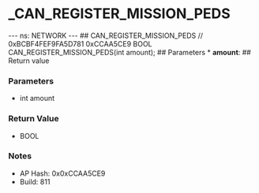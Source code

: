 # _CAN_REGISTER_MISSION_PEDS

--- ns: NETWORK --- ## CAN_REGISTER_MISSION_PEDS  // 0xBCBF4FEF9FA5D781 0xCCAA5CE9 BOOL CAN_REGISTER_MISSION_PEDS(int amount);   ## Parameters * **amount**:  ## Return value

### Parameters
* int amount

### Return Value
* BOOL

### Notes
* AP Hash: 0x0xCCAA5CE9
* Build: 811

